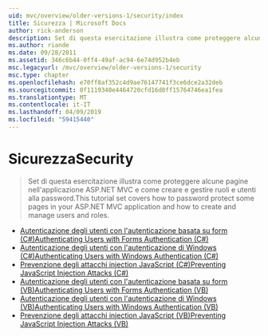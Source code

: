```yaml
---
uid: mvc/overview/older-versions-1/security/index
title: Sicurezza | Microsoft Docs
author: rick-anderson
description: Set di questa esercitazione illustra come proteggere alcune pagine nell'applicazione ASP.NET MVC e come creare e gestire ruoli e utenti alla password.
ms.author: riande
ms.date: 09/28/2011
ms.assetid: 346c6b44-0ff4-49af-ac94-6e74d952b4eb
msc.legacyurl: /mvc/overview/older-versions-1/security
msc.type: chapter
ms.openlocfilehash: e70ff8af352c4d9ae76147741f3ce6dce2a32deb
ms.sourcegitcommit: 0f1119340e4464720cfd16d0ff15764746ea1fea
ms.translationtype: MT
ms.contentlocale: it-IT
ms.lasthandoff: 04/09/2019
ms.locfileid: "59415440"
---
```

# <a name="security"></a><span data-ttu-id="a4558-103">Sicurezza</span><span class="sxs-lookup"><span data-stu-id="a4558-103">Security</span></span>

> <span data-ttu-id="a4558-104">Set di questa esercitazione illustra come proteggere alcune pagine nell'applicazione ASP.NET MVC e come creare e gestire ruoli e utenti alla password.</span><span class="sxs-lookup"><span data-stu-id="a4558-104">This tutorial set covers how to password protect some pages in your ASP.NET MVC application and how to create and manage users and roles.</span></span>


- [<span data-ttu-id="a4558-105">Autenticazione degli utenti con l'autenticazione basata su form (C#)</span><span class="sxs-lookup"><span data-stu-id="a4558-105">Authenticating Users with Forms Authentication (C#)</span></span>](authenticating-users-with-forms-authentication-cs.md)
- [<span data-ttu-id="a4558-106">Autenticazione degli utenti con l'autenticazione di Windows (C#)</span><span class="sxs-lookup"><span data-stu-id="a4558-106">Authenticating Users with Windows Authentication (C#)</span></span>](authenticating-users-with-windows-authentication-cs.md)
- [<span data-ttu-id="a4558-107">Prevenzione degli attacchi injection JavaScript (C#)</span><span class="sxs-lookup"><span data-stu-id="a4558-107">Preventing JavaScript Injection Attacks (C#)</span></span>](preventing-javascript-injection-attacks-cs.md)
- [<span data-ttu-id="a4558-108">Autenticazione degli utenti con l'autenticazione basata su form (VB)</span><span class="sxs-lookup"><span data-stu-id="a4558-108">Authenticating Users with Forms Authentication (VB)</span></span>](authenticating-users-with-forms-authentication-vb.md)
- [<span data-ttu-id="a4558-109">Autenticazione degli utenti con l'autenticazione di Windows (VB)</span><span class="sxs-lookup"><span data-stu-id="a4558-109">Authenticating Users with Windows Authentication (VB)</span></span>](authenticating-users-with-windows-authentication-vb.md)
- [<span data-ttu-id="a4558-110">Prevenzione degli attacchi injection JavaScript (VB)</span><span class="sxs-lookup"><span data-stu-id="a4558-110">Preventing JavaScript Injection Attacks (VB)</span></span>](preventing-javascript-injection-attacks-vb.md)
